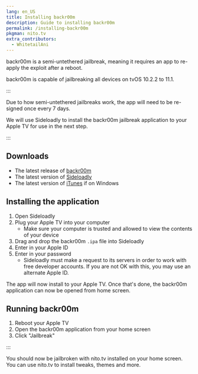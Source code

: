 ```yaml
---
lang: en_US
title: Installing backr00m
description: Guide to installing backr00m
permalink: /installing-backr00m
pkgman: nito.tv
extra_contributors:
  - WhitetailAni
---
```


backr00m is a <router-link to="/types-of-jailbreak/#semi-untethered-jailbreaks">semi-untethered jailbreak</router-link>, meaning it requires an app to re-apply the exploit after a reboot.

backr00m is capable of jailbreaking all devices on tvOS 10.2.2 to 11.1.

:::

Due to how semi-untethered jailbreaks work, the app will need to be <router-link to="/resigning-apps">re-signed</router-link> once every 7 days.

We will use Sideloadly to install the backr00m jailbreak application to your Apple TV for use in the next step.

:::

## Downloads


- The latest release of [backr00m](https://nitosoft.com/ATV4/jb/backr00m.ipa)
- The latest version of [Sideloadly](https://sideloadly.io/)
- The latest version of [iTunes](https://www.apple.com/itunes/download/win32) if on Windows

## Installing the application
1. Open Sideloadly
1. Plug your Apple TV into your computer
    - Make sure your computer is trusted and allowed to view the contents of your device
1. Drag and drop the backr00m `.ipa` file into Sideloadly
1. Enter in your Apple ID
1. Enter in your password
    - Sideloadly must make a request to its servers in order to work with free developer accounts. If you are not OK with this, you may use an alternate Apple ID.

The app will now install to your Apple TV. Once that's done, the backr00m application can now be opened from home screen.


## Running backr00m

1. Reboot your Apple TV
1. Open the backr00m application from your home screen
1. Click "Jailbreak"

:::

You should now be jailbroken with nito.tv installed on your home screen. You can use nito.tv to install <router-link to="/faq/#what-are-tweaks">tweaks</router-link>, themes and more.

